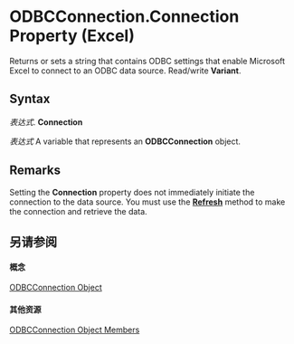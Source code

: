
# ODBCConnection.Connection Property (Excel)

Returns or sets a string that contains ODBC settings that enable Microsoft Excel to connect to an ODBC data source. Read/write  **Variant**.


## Syntax

 _表达式_. **Connection**

 _表达式_ A variable that represents an **ODBCConnection** object.


## Remarks

Setting the  **Connection** property does not immediately initiate the connection to the data source. You must use the **[Refresh](26a9ba46-1679-f83b-6933-b6c448dce9e7.md)** method to make the connection and retrieve the data.


## 另请参阅


#### 概念


[ODBCConnection Object](b880ebec-15a4-5a3d-ef02-db73106db9c9.md)
#### 其他资源


[ODBCConnection Object Members](http://msdn.microsoft.com/library/d13b91f3-a89f-7dd7-7a98-f1d952f3b047%28Office.15%29.aspx)